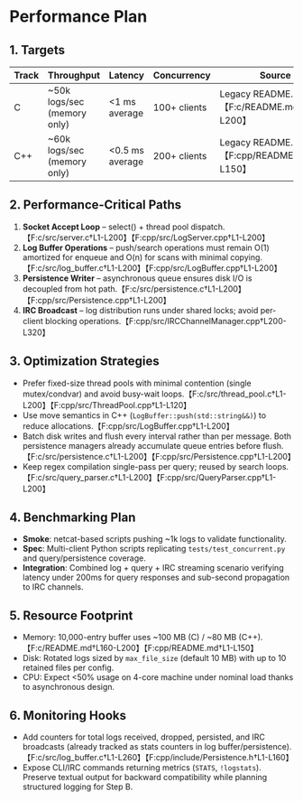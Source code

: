 # Performance Plan

## 1. Targets
| Track | Throughput | Latency | Concurrency | Source |
|-------|------------|---------|-------------|--------|
| C | ~50k logs/sec (memory only) | <1 ms average | 100+ clients | Legacy README.【F:c/README.md†L160-L200】 |
| C++ | ~60k logs/sec (memory only) | <0.5 ms average | 200+ clients | Legacy README.【F:cpp/README.md†L1-L150】 |

## 2. Performance-Critical Paths
1. **Socket Accept Loop** – select() + thread pool dispatch.【F:c/src/server.c†L1-L200】【F:cpp/src/LogServer.cpp†L1-L200】
2. **Log Buffer Operations** – push/search operations must remain O(1) amortized for enqueue and O(n) for scans with minimal copying.【F:c/src/log_buffer.c†L1-L200】【F:cpp/src/LogBuffer.cpp†L1-L200】
3. **Persistence Writer** – asynchronous queue ensures disk I/O is decoupled from hot path.【F:c/src/persistence.c†L1-L200】【F:cpp/src/Persistence.cpp†L1-L200】
4. **IRC Broadcast** – log distribution runs under shared locks; avoid per-client blocking operations.【F:cpp/src/IRCChannelManager.cpp†L200-L320】

## 3. Optimization Strategies
- Prefer fixed-size thread pools with minimal contention (single mutex/condvar) and avoid busy-wait loops.【F:c/src/thread_pool.c†L1-L200】【F:cpp/src/ThreadPool.cpp†L1-L120】
- Use move semantics in C++ (`LogBuffer::push(std::string&&)`) to reduce allocations.【F:cpp/src/LogBuffer.cpp†L1-L200】
- Batch disk writes and flush every interval rather than per message. Both persistence managers already accumulate queue entries before flush.【F:c/src/persistence.c†L1-L200】【F:cpp/src/Persistence.cpp†L1-L200】
- Keep regex compilation single-pass per query; reused by search loops.【F:c/src/query_parser.c†L1-L200】【F:cpp/src/QueryParser.cpp†L1-L200】

## 4. Benchmarking Plan
- **Smoke**: netcat-based scripts pushing ~1k logs to validate functionality.
- **Spec**: Multi-client Python scripts replicating `tests/test_concurrent.py` and query/persistence coverage.
- **Integration**: Combined log + query + IRC streaming scenario verifying latency under 200ms for query responses and sub-second propagation to IRC channels.

## 5. Resource Footprint
- Memory: 10,000-entry buffer uses ~100 MB (C) / ~80 MB (C++).【F:c/README.md†L160-L200】【F:cpp/README.md†L1-L150】
- Disk: Rotated logs sized by `max_file_size` (default 10 MB) with up to 10 retained files per config.
- CPU: Expect <50% usage on 4-core machine under nominal load thanks to asynchronous design.

## 6. Monitoring Hooks
- Add counters for total logs received, dropped, persisted, and IRC broadcasts (already tracked as stats counters in log buffer/persistence).【F:c/src/log_buffer.c†L1-L260】【F:cpp/include/Persistence.h†L1-L160】
- Expose CLI/IRC commands returning metrics (`STATS`, `!logstats`). Preserve textual output for backward compatibility while planning structured logging for Step B.

